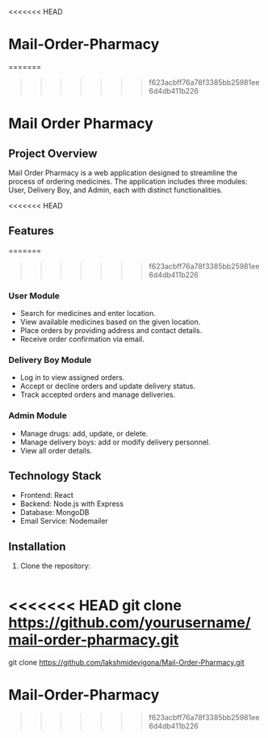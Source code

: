 <<<<<<< HEAD
# Mail-Order-Pharmacy
=======
>>>>>>> f623acbff76a78f3385bb25981ee6d4db411b226
# Mail Order Pharmacy

## Project Overview
Mail Order Pharmacy is a web application designed to streamline the process of ordering medicines. The application includes three modules: User, Delivery Boy, and Admin, each with distinct functionalities.

<<<<<<< HEAD
## Features

=======
>>>>>>> f623acbff76a78f3385bb25981ee6d4db411b226
### User Module
- Search for medicines and enter location.
- View available medicines based on the given location.
- Place orders by providing address and contact details.
- Receive order confirmation via email.

### Delivery Boy Module
- Log in to view assigned orders.
- Accept or decline orders and update delivery status.
- Track accepted orders and manage deliveries.

### Admin Module
- Manage drugs: add, update, or delete.
- Manage delivery boys: add or modify delivery personnel.
- View all order details.

## Technology Stack
- Frontend: React
- Backend: Node.js with Express
- Database: MongoDB
- Email Service: Nodemailer

## Installation
1. Clone the repository:
   ```bash
<<<<<<< HEAD
   git clone https://github.com/yourusername/mail-order-pharmacy.git
=======
   git clone https://github.com/lakshmidevigona/Mail-Order-Pharmacy.git
# Mail-Order-Pharmacy
>>>>>>> f623acbff76a78f3385bb25981ee6d4db411b226
